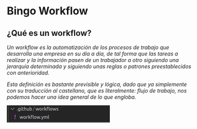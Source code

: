 # Bingo Workflow 

## ¿Qué es un workflow?

_Un workflow es la automatización de los procesos de trabajo que desarrolla una empresa en su día a día, de tal forma que las tareas a realizar y la información pasen de un trabajador a otro siguiendo una jerarquía determinada y siguiendo unas reglas o patrones preestablecidos con anterioridad._

_Esta definición es bastante previsible y lógica, dado que ya simplemente con su traducción al castellano, que es literalmente: flujo de trabajo, nos podemos hacer una idea general de lo que engloba._

![Alt text](/img/1.png)
